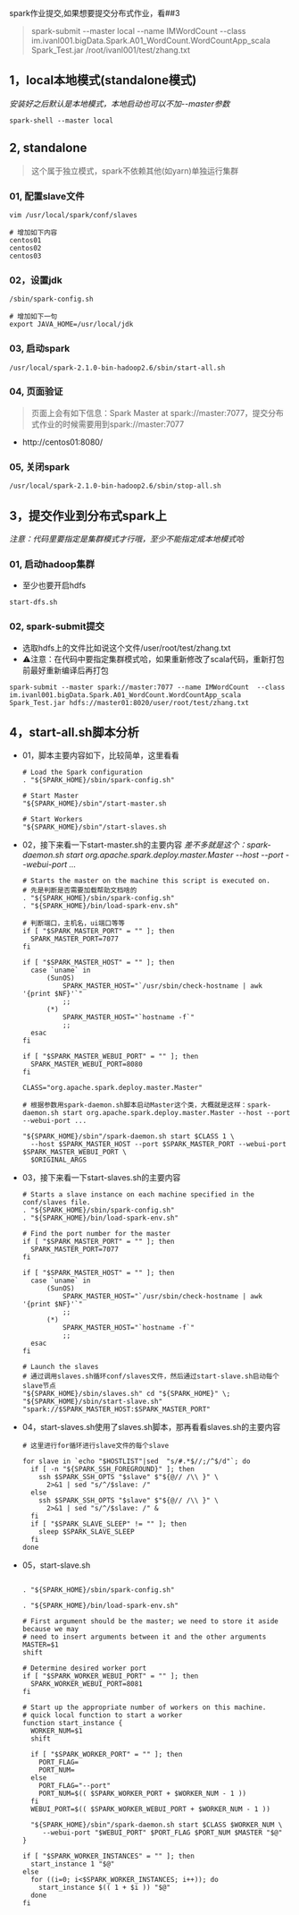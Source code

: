 spark作业提交,如果想要提交分布式作业，看##3

  > spark-submit --master local --name IMWordCount  --class im.ivanl001.bigData.Spark.A01_WordCount.WordCountApp_scala Spark_Test.jar /root/ivanl001/test/zhang.txt



## 1，local本地模式(standalone模式)

*安装好之后默认是本地模式，本地启动也可以不加--master参数*
```shell
spark-shell --master local
```



## 2, standalone

> 这个属于独立模式，spark不依赖其他(如yarn)单独运行集群

### 01, 配置slave文件

```shell
vim /usr/local/spark/conf/slaves

# 增加如下内容
centos01
centos02
centos03
```



### 02，设置jdk

```shell
/sbin/spark-config.sh

# 增加如下一句
export JAVA_HOME=/usr/local/jdk
```



### 03, 启动spark

```shell
/usr/local/spark-2.1.0-bin-hadoop2.6/sbin/start-all.sh 
```



### 04, 页面验证

> 页面上会有如下信息：Spark Master at spark://master:7077，提交分布式作业的时候需要用到spark://master:7077

* http://centos01:8080/



### 05, 关闭spark

```shell
/usr/local/spark-2.1.0-bin-hadoop2.6/sbin/stop-all.sh
```



## 3，提交作业到分布式spark上

*注意：代码里要指定是集群模式才行哦，至少不能指定成本地模式哈*



### 01, 启动hadoop集群

* 至少也要开启hdfs

```shell
start-dfs.sh
```



### 02, spark-submit提交

* 选取hdfs上的文件比如说这个文件/user/root/test/zhang.txt
* ⚠️注意：在代码中要指定集群模式哈，如果重新修改了scala代码，重新打包前最好重新编译后再打包

```shell
spark-submit --master spark://master:7077 --name IMWordCount  --class im.ivanl001.bigData.Spark.A01_WordCount.WordCountApp_scala Spark_Test.jar hdfs://master01:8020/user/root/test/zhang.txt
```





## 4，start-all.sh脚本分析

* 01，脚本主要内容如下，比较简单，这里看看
  ```shell
  # Load the Spark configuration
  . "${SPARK_HOME}/sbin/spark-config.sh"
  
  # Start Master
  "${SPARK_HOME}/sbin"/start-master.sh
  
  # Start Workers
  "${SPARK_HOME}/sbin"/start-slaves.sh
  ```
  
* 02，接下来看一下start-master.sh的主要内容
*差不多就是这个：spark-daemon.sh start org.apache.spark.deploy.master.Master --host --port --webui-port ...*

  ```shell
  # Starts the master on the machine this script is executed on.
  # 先是判断是否需要加载帮助文档啥的
  . "${SPARK_HOME}/sbin/spark-config.sh"
  . "${SPARK_HOME}/bin/load-spark-env.sh"
  
  # 判断端口，主机名，ui端口等等
  if [ "$SPARK_MASTER_PORT" = "" ]; then
    SPARK_MASTER_PORT=7077
  fi
  
  if [ "$SPARK_MASTER_HOST" = "" ]; then
    case `uname` in
        (SunOS)
            SPARK_MASTER_HOST="`/usr/sbin/check-hostname | awk '{print $NF}'`"
            ;;
        (*)
            SPARK_MASTER_HOST="`hostname -f`"
            ;;
    esac
  fi
  
  if [ "$SPARK_MASTER_WEBUI_PORT" = "" ]; then
    SPARK_MASTER_WEBUI_PORT=8080
  fi
  
  CLASS="org.apache.spark.deploy.master.Master"
  
  # 根据参数用spark-daemon.sh脚本启动Master这个类，大概就是这样：spark-daemon.sh start org.apache.spark.deploy.master.Master --host --port --webui-port ...
  
  "${SPARK_HOME}/sbin"/spark-daemon.sh start $CLASS 1 \
    --host $SPARK_MASTER_HOST --port $SPARK_MASTER_PORT --webui-port $SPARK_MASTER_WEBUI_PORT \
    $ORIGINAL_ARGS
  ```
  
* 03，接下来看一下start-slaves.sh的主要内容

  ```shell
  # Starts a slave instance on each machine specified in the conf/slaves file.
  . "${SPARK_HOME}/sbin/spark-config.sh"
  . "${SPARK_HOME}/bin/load-spark-env.sh"
  
  # Find the port number for the master
  if [ "$SPARK_MASTER_PORT" = "" ]; then
    SPARK_MASTER_PORT=7077
  fi
  
  if [ "$SPARK_MASTER_HOST" = "" ]; then
    case `uname` in
        (SunOS)
            SPARK_MASTER_HOST="`/usr/sbin/check-hostname | awk '{print $NF}'`"
            ;;
        (*)
            SPARK_MASTER_HOST="`hostname -f`"
            ;;
    esac
  fi
  
  # Launch the slaves
  # 通过调用slaves.sh循环conf/slaves文件，然后通过start-slave.sh启动每个slave节点
  "${SPARK_HOME}/sbin/slaves.sh" cd "${SPARK_HOME}" \; "${SPARK_HOME}/sbin/start-slave.sh" "spark://$SPARK_MASTER_HOST:$SPARK_MASTER_PORT"
  
  ```

* 04，start-slaves.sh使用了slaves.sh脚本，那再看看slaves.sh的主要内容
  ```shell
  # 这里进行for循环进行slave文件的每个slave
  
  for slave in `echo "$HOSTLIST"|sed  "s/#.*$//;/^$/d"`; do
    if [ -n "${SPARK_SSH_FOREGROUND}" ]; then
      ssh $SPARK_SSH_OPTS "$slave" $"${@// /\\ }" \
        2>&1 | sed "s/^/$slave: /"
    else
      ssh $SPARK_SSH_OPTS "$slave" $"${@// /\\ }" \
        2>&1 | sed "s/^/$slave: /" &
    fi
    if [ "$SPARK_SLAVE_SLEEP" != "" ]; then
      sleep $SPARK_SLAVE_SLEEP
    fi
  done
  ```
  
* 05，start-slave.sh

  ```shell
  
  . "${SPARK_HOME}/sbin/spark-config.sh"
  
  . "${SPARK_HOME}/bin/load-spark-env.sh"
  
  # First argument should be the master; we need to store it aside because we may
  # need to insert arguments between it and the other arguments
  MASTER=$1
  shift
  
  # Determine desired worker port
  if [ "$SPARK_WORKER_WEBUI_PORT" = "" ]; then
    SPARK_WORKER_WEBUI_PORT=8081
  fi
  
  # Start up the appropriate number of workers on this machine.
  # quick local function to start a worker
  function start_instance {
    WORKER_NUM=$1
    shift
  
    if [ "$SPARK_WORKER_PORT" = "" ]; then
      PORT_FLAG=
      PORT_NUM=
    else
      PORT_FLAG="--port"
      PORT_NUM=$(( $SPARK_WORKER_PORT + $WORKER_NUM - 1 ))
    fi
    WEBUI_PORT=$(( $SPARK_WORKER_WEBUI_PORT + $WORKER_NUM - 1 ))
  
    "${SPARK_HOME}/sbin"/spark-daemon.sh start $CLASS $WORKER_NUM \
       --webui-port "$WEBUI_PORT" $PORT_FLAG $PORT_NUM $MASTER "$@"
  }
  
  if [ "$SPARK_WORKER_INSTANCES" = "" ]; then
    start_instance 1 "$@"
  else
    for ((i=0; i<$SPARK_WORKER_INSTANCES; i++)); do
      start_instance $(( 1 + $i )) "$@"
    done
  fi
  ```